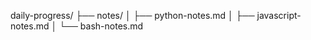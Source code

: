 daily-progress/
├── notes/
│   ├── python-notes.md
│   ├── javascript-notes.md
│   └── bash-notes.md
